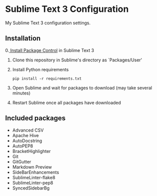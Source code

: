 # Sublime Text 3 Configuration

My Sublime Text 3 configuration settings.

## Installation

0.[ Install Package Control](https://packagecontrol.io/installation) in Sublime Text 3

1. Clone this repository in Sublime's directory as `Packages/User'

2. Install Python requirements

    ```
    pip install -r requirements.txt
    ```

3. Open Sublime and wait for packages to download (may take several minutes)

4. Restart Sublime once all packages have downloaded

## Included packages

* Advanced CSV
* Apache Hive
* AutoDocstring
* AutoPEP8
* BracketHighlighter
* Git
* GitGutter
* Markdown Preview
* SideBarEnhancements
* SublimeLinter-flake8
* SublimeLinter-pep8
* SyncedSidebarBg



